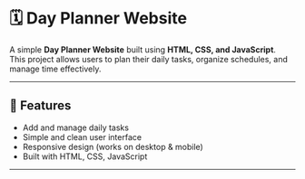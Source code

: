 # 🗓️ Day Planner Website

A simple **Day Planner Website** built using **HTML, CSS, and JavaScript**.  
This project allows users to plan their daily tasks, organize schedules, and manage time effectively.

---

## 🚀 Features
- Add and manage daily tasks  
- Simple and clean user interface  
- Responsive design (works on desktop & mobile)  
- Built with HTML, CSS, JavaScript  

---

